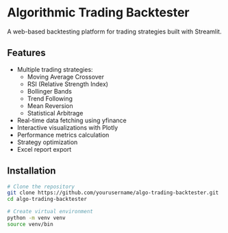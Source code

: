 # Algorithmic Trading Backtester

A web-based backtesting platform for trading strategies built with Streamlit.

## Features

- Multiple trading strategies:
  - Moving Average Crossover
  - RSI (Relative Strength Index)
  - Bollinger Bands
  - Trend Following
  - Mean Reversion
  - Statistical Arbitrage
- Real-time data fetching using yfinance
- Interactive visualizations with Plotly
- Performance metrics calculation
- Strategy optimization
- Excel report export

## Installation

```bash
# Clone the repository
git clone https://github.com/yourusername/algo-trading-backtester.git
cd algo-trading-backtester

# Create virtual environment
python -m venv venv
source venv/bin